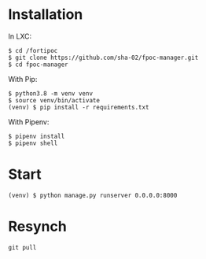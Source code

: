 # Installation

In LXC:

```
$ cd /fortipoc
$ git clone https://github.com/sha-02/fpoc-manager.git
$ cd fpoc-manager
```

With Pip:
```
$ python3.8 -m venv venv
$ source venv/bin/activate
(venv) $ pip install -r requirements.txt
```

With Pipenv:

```
$ pipenv install
$ pipenv shell
```

# Start
```
(venv) $ python manage.py runserver 0.0.0.0:8000
```

# Resynch
```
git pull
```
